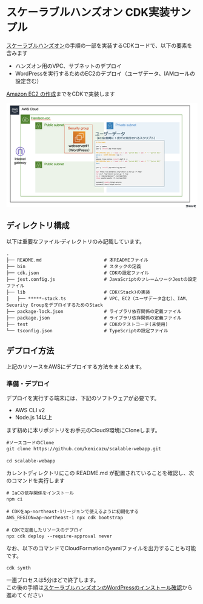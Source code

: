 # スケーラブルハンズオン CDK実装サンプル

[スケーラブルハンズオン](https://catalog.us-east-1.prod.workshops.aws/workshops/47782ec0-8e8c-41e8-b873-9da91e822b36/ja-JP)の手順の一部を実装するCDKコードで、以下の要素を含みます

- ハンズオン用のVPC、サブネットのデプロイ
- WordPressを実行するためのEC2のデプロイ（ユーザデータ、IAMロールの設定含む）

[Amazon EC2 の作成](https://catalog.us-east-1.prod.workshops.aws/workshops/47782ec0-8e8c-41e8-b873-9da91e822b36/ja-JP/hands-on/phase2/phase2-2)までをCDKで実装します


![全体のアーキテクチャ図](./imgs/architecture.png)

## ディレクトリ構成

以下は重要なファイル·ディレクトリのみ記載しています。

```shell
.
├── README.md                       # 本READMEファイル
├── bin                             # スタックの定義
├── cdk.json                        # CDKの設定ファイル
├── jest.config.js                  # JavaScriptのフレームワークJestの設定ファイル
├── lib                             # CDK(Stack)の実装
│   ├── *****-stack.ts              # VPC、EC2（ユーザデータ含む）、IAM、Security GroupをデプロイするためのStack
├── package-lock.json               # ライブラリ依存関係の定義ファイル
├── package.json                    # ライブラリ依存関係の定義ファイル
├── test                            # CDKのテストコード(未使用)
└── tsconfig.json                   # TypeScriptの設定ファイル
```

## デプロイ方法

上記のリソースをAWSにデプロイする方法をまとめます。

### 準備・デプロイ

デプロイを実行する端末には、下記のソフトウェアが必要です。

- AWS CLI v2
- Node.js 14以上


まず初めに本リポジトリをお手元のCloud9環境にCloneします。

```shell
#ソースコードのClone
git clone https://github.com/kenicazu/scalable-webapp.git

cd scalable-webapp
```

カレントディレクトリにこの README.md が配置されていることを確認し、次のコマンドを実行します

```shell
# IaCの依存関係をインストール
npm ci

# CDKをap-northeast-1リージョンで使えるように初期化する
AWS_REGION=ap-northeast-1 npx cdk bootstrap

# CDKで定義したリソースのデプロイ
npx cdk deploy --require-approval never

```

なお、以下のコマンドでCloudFormationのyamlファイルを出力することも可能です。

```shell
cdk synth
```

一連プロセスは5分ほどで終了します。  
この後の手順は[スケーラブルハンズオンのWordPressのインストール確認](https://catalog.us-east-1.prod.workshops.aws/workshops/47782ec0-8e8c-41e8-b873-9da91e822b36/ja-JP/hands-on/phase2/phase2-3)から進めてください
